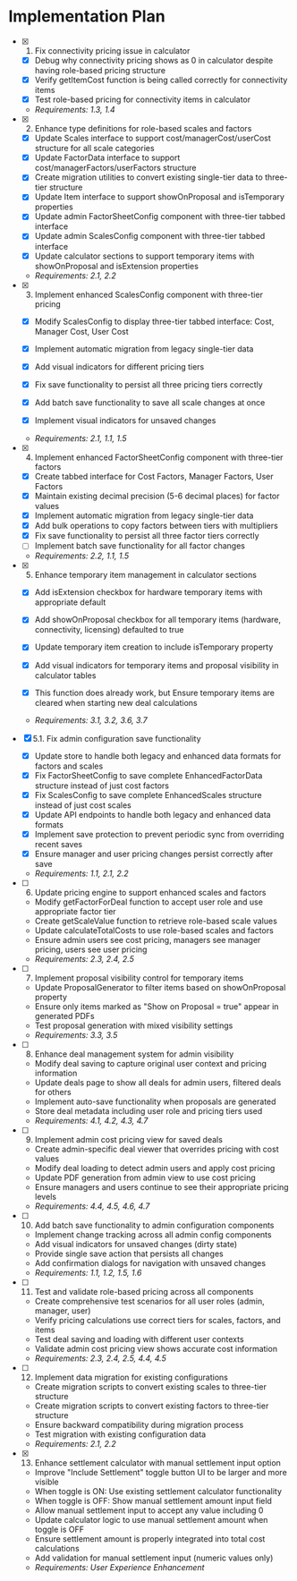 # Implementation Plan

- [x] 1. Fix connectivity pricing issue in calculator
  - [x] Debug why connectivity pricing shows as 0 in calculator despite having role-based pricing structure
  - [x] Verify getItemCost function is being called correctly for connectivity items
  - [x] Test role-based pricing for connectivity items in calculator
  - _Requirements: 1.3, 1.4_

- [x] 2. Enhance type definitions for role-based scales and factors
  - [x] Update Scales interface to support cost/managerCost/userCost structure for all scale categories
  - [x] Update FactorData interface to support cost/managerFactors/userFactors structure
  - [x] Create migration utilities to convert existing single-tier data to three-tier structure
  - [x] Update Item interface to support showOnProposal and isTemporary properties
  - [x] Update admin FactorSheetConfig component with three-tier tabbed interface
  - [x] Update admin ScalesConfig component with three-tier tabbed interface
  - [x] Update calculator sections to support temporary items with showOnProposal and isExtension properties
  - _Requirements: 2.1, 2.2_

- [x] 3. Implement enhanced ScalesConfig component with three-tier pricing
  - [x] Modify ScalesConfig to display three-tier tabbed interface: Cost, Manager Cost, User Cost
  - [x] Implement automatic migration from legacy single-tier data
  - [x] Add visual indicators for different pricing tiers
  - [x] Fix save functionality to persist all three pricing tiers correctly
  - [x] Add batch save functionality to save all scale changes at once





  - [x] Implement visual indicators for unsaved changes



  - _Requirements: 2.1, 1.1, 1.5_

- [x] 4. Implement enhanced FactorSheetConfig component with three-tier factors
  - [x] Create tabbed interface for Cost Factors, Manager Factors, User Factors
  - [x] Maintain existing decimal precision (5-6 decimal places) for factor values
  - [x] Implement automatic migration from legacy single-tier data
  - [x] Add bulk operations to copy factors between tiers with multipliers
  - [x] Fix save functionality to persist all three factor tiers correctly
  - [ ] Implement batch save functionality for all factor changes
  - _Requirements: 2.2, 1.1, 1.5_

- [x] 5. Enhance temporary item management in calculator sections
  - [x] Add isExtension checkbox for hardware temporary items with appropriate default
  - [x] Add showOnProposal checkbox for all temporary items (hardware, connectivity, licensing) defaulted to true
  - [x] Update temporary item creation to include isTemporary property
  - [x] Add visual indicators for temporary items and proposal visibility in calculator tables
  - [x] This function does already work, but Ensure temporary items are cleared when starting new deal calculations





  - _Requirements: 3.1, 3.2, 3.6, 3.7_

- [x] 5.1. Fix admin configuration save functionality


  - [x] Update store to handle both legacy and enhanced data formats for factors and scales
  - [x] Fix FactorSheetConfig to save complete EnhancedFactorData structure instead of just cost factors
  - [x] Fix ScalesConfig to save complete EnhancedScales structure instead of just cost scales
  - [x] Update API endpoints to handle both legacy and enhanced data formats
  - [x] Implement save protection to prevent periodic sync from overriding recent saves
  - [x] Ensure manager and user pricing changes persist correctly after save
  - _Requirements: 1.1, 2.1, 2.2_



- [ ] 6. Update pricing engine to support enhanced scales and factors

  - Modify getFactorForDeal function to accept user role and use appropriate factor tier
  - Create getScaleValue function to retrieve role-based scale values
  - Update calculateTotalCosts to use role-based scales and factors
  - Ensure admin users see cost pricing, managers see manager pricing, users see user pricing
  - _Requirements: 2.3, 2.4, 2.5_

- [ ] 7. Implement proposal visibility control for temporary items
  - Update ProposalGenerator to filter items based on showOnProposal property
  - Ensure only items marked as "Show on Proposal = true" appear in generated PDFs
  - Test proposal generation with mixed visibility settings
  - _Requirements: 3.3, 3.5_

- [ ] 8. Enhance deal management system for admin visibility
  - Modify deal saving to capture original user context and pricing information
  - Update deals page to show all deals for admin users, filtered deals for others
  - Implement auto-save functionality when proposals are generated
  - Store deal metadata including user role and pricing tiers used
  - _Requirements: 4.1, 4.2, 4.3, 4.7_

- [ ] 9. Implement admin cost pricing view for saved deals
  - Create admin-specific deal viewer that overrides pricing with cost values
  - Modify deal loading to detect admin users and apply cost pricing
  - Update PDF generation from admin view to use cost pricing
  - Ensure managers and users continue to see their appropriate pricing levels
  - _Requirements: 4.4, 4.5, 4.6, 4.7_

- [ ] 10. Add batch save functionality to admin configuration components
  - Implement change tracking across all admin config components
  - Add visual indicators for unsaved changes (dirty state)
  - Provide single save action that persists all changes
  - Add confirmation dialogs for navigation with unsaved changes
  - _Requirements: 1.1, 1.2, 1.5, 1.6_

- [ ] 11. Test and validate role-based pricing across all components
  - Create comprehensive test scenarios for all user roles (admin, manager, user)
  - Verify pricing calculations use correct tiers for scales, factors, and items
  - Test deal saving and loading with different user contexts
  - Validate admin cost pricing view shows accurate cost information
  - _Requirements: 2.3, 2.4, 2.5, 4.4, 4.5_

- [ ] 12. Implement data migration for existing configurations
  - Create migration scripts to convert existing scales to three-tier structure
  - Create migration scripts to convert existing factors to three-tier structure
  - Ensure backward compatibility during migration process
  - Test migration with existing configuration data
  - _Requirements: 2.1, 2.2_

- [x] 13. Enhance settlement calculator with manual settlement input option





  - Improve "Include Settlement" toggle button UI to be larger and more visible
  - When toggle is ON: Use existing settlement calculator functionality
  - When toggle is OFF: Show manual settlement amount input field
  - Allow manual settlement input to accept any value including 0
  - Update calculator logic to use manual settlement amount when toggle is OFF
  - Ensure settlement amount is properly integrated into total cost calculations
  - Add validation for manual settlement input (numeric values only)
  - _Requirements: User Experience Enhancement_